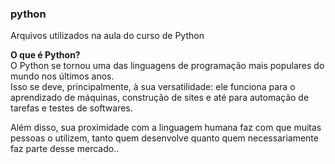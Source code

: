 ### python
Arquivos utilizados na aula do curso de Python 

<strong>O que é Python?</strong> <br>
O Python se tornou uma das linguagens de programação mais populares do mundo nos últimos anos. <br>
Isso se deve, principalmente, à sua versatilidade: ele funciona para o aprendizado de máquinas, construção de sites e até para automação de tarefas e testes de softwares.

Além disso, sua proximidade com a linguagem humana faz com que muitas pessoas o utilizem, tanto quem desenvolve quanto quem necessariamente faz parte desse mercado..
